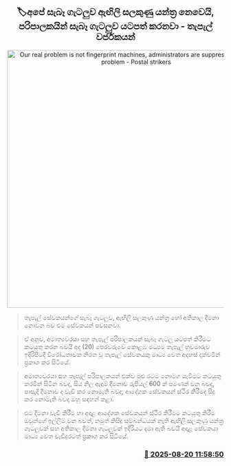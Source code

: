 <p align='center'><b><h2 align='center' title='Our real problem is not fingerprint machines, administrators are suppressing the real problem - Postal strikers'>🏷අපේ සැබෑ ගැටලුව ඇඟිලි සලකුණු යන්ත්‍ර නෙවෙයි, පරිපාලකයින් සැබෑ ගැටලුව යටපත් කරනවා - තැපැල් වර්ජකයන්</h2></b></p>
<p align='center'><img src='https://helakuru.sgp1.cdn.digitaloceanspaces.com/esana/images/lib/postal-jkl.jpg' width='600' alt='Our real problem is not fingerprint machines, administrators are suppressing the real problem - Postal strikers'></p>

> තැපැල් සේවකයන්ගේ සැබෑ ගැටලුව, ඇඟිලි සලකුණු යන්ත්‍ර හෝ අතිකාල දීමනා නොවන බව එම සේවකයන් පවසනවා.

> ඒ අනුව, අමාත්‍යවරයා සහ තැපැල් පරිපාලකයන් සැබෑ ගැටලු යටපත් කිරීමට කටයුතු කරන බවයි අද (20) පෙරවරුවේ කොළඹ මධ්‍යම තැපැල් හුවමාරුව ඉදිරිපිටදී විරෝධතාවක නිරත වූ තැපැල් සේවකයකු මාධ්‍ය වෙත අදහස් දක්වමින් ප්‍රකාශ කර සිටියේ.

> අමාත්‍යවරයා සහ තැපැල් පරිපාලකයන් එක්ව මුළු රටම නොමග යැවීමට කටයුතු කරමින් සිටින බවද, සිය නිල ඇඳුම් දීමනාව රුපියල් 600 ක් පමණක් වන බවද, පාපැදි දීමනාව ද වැඩි කර නොමැති බවද, ආදේශක සේවකයන් ස්ථිර කිරීමද සිදු කර නොමැති බවද ඔහු සඳහන් කළා.

> එම දීමනා වැඩි කිරීම හා අදාළ ආදේශක සේවකයන් ස්ථිර කිරීමට කටයුතු කිරීම ඔවුන්ගේ ඉල්ලීම් වන බවත්, නමුත් කිසිදු සම්බන්ධයක් නැති ඇඟිලි සලකුණු යන්ත්‍ර ගැටලුවක් සහ අතිකාල දීමනා ගැටලුවක් ඉදිරියට දමා ඇති බවයි අදාළ සේවකයා මාධ්‍ය වෙත වැඩිදුරටත් ප්‍රකාශ කර සිටියේ.



<h3 align='right'><a href='https://www.helakuru.lk/esana/p/112861/'>📅 2025-08-20 11:58:50</a></h3>
